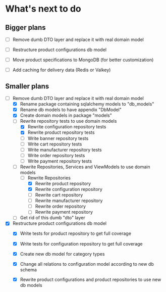 # What's next to do

## Bigger plans
- [ ] Remove dumb DTO layer and replace it with real domain model
- [ ] Restructure product configurations db model
- [ ] Move product specifications to MongoDB (for better customization)
- [ ] Add caching for delivery data (Redis or Valkey)


## Smaller plans
- [ ] Remove dumb DTO layer and replace it with real domain model
    - [X] Rename package containing sqlalchemy models to "db_models"
    - [X] Rename db models to have appendix "DbModel"
    - [X] Create domain models in package "models"
    - [ ] Rewrite repository tests to use domain models
        - [X] Rewrite configuration repository tests
        - [X] Rewrite product repository tests
        - [ ] Write banner repository tests
        - [ ] Write cart repository tests
        - [ ] Write manufacturer repository tests
        - [ ] Write order repository tests
        - [ ] Write payment repository tests
    - [ ] Rewrite Repositories, Services and ViewModels to use domain models
        - [ ] Rewrite Repositories
            - [X] Rewrite product repository
            - [X] Rewrite configuration repository
            - [ ] Rewrite cart repository
            - [ ] Rewrite manufacturer repository
            - [ ] Rewrite order repository
            - [ ] Rewrite payment repository
    - [ ] Get rid of this dumb "dto" layer

- [X] Restructure product configurations db model
    - [X] Write tests for product repository to get full coverage
    - [X] Write tests for configuration repository to get full coverage
    - [X] Create new db model for category types
    - [X] Change all relations to configuration model according to new db schema
    - [X] Rewrite product configurations and product repositories to use new db models

